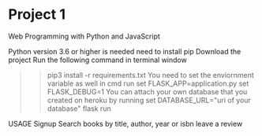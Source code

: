 # Project 1

Web Programming with Python and JavaScript

Python version 3.6 or higher is needed
need to install pip
Download the project
Run the following command in terminal window
>>pip3 install -r requirements.txt
You need to set the enviornment variable as well in cmd run
>>set FLASK_APP=application.py
>>set FLASK_DEBUG=1
You can attach your own database that you created on heroku by running
>>set DATABASE_URL="uri of your database"
>>flask run

USAGE
Signup
Search books by title, author, year or isbn
leave a review
